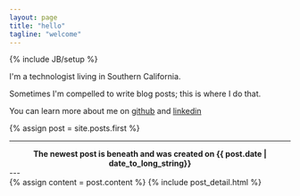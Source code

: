 ```yaml
---
layout: page
title: "hello"
tagline: "welcome"
---
```

{% include JB/setup %}

<p>I'm a technologist living in Southern California.</p>

<p>Sometimes I'm compelled to write blog posts; this is where I do that.</p>

<p>
  You can learn more about me on
  <a href="https://github.com/keyvanfatehi">github</a>
  and <a href="https://www.linkedin.com/in/keyvanfatehi">linkedin</a>
</p>

{% assign post = site.posts.first %}

---
<center>
  <b>The newest post is beneath and was created on {{ post.date | date_to_long_string}}</b>
</center>
---

<div class="blog-index">  
  {% assign content = post.content %}
  {% include post_detail.html %}
</div>
